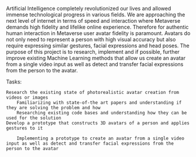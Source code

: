 Artificial Intelligence completely revolutionized our lives and allowed immense technological progress in various fields. We are approaching the next level of internet in terms of speed and interaction where Metaverse demands high fidelity and lifelike online experience. Therefore for authentic human interaction in Metaverse user avatar fidelity is paramount. Avatars do not only need to represent a person with high visual accuracy but also require expressing similar gestures, facial expressions and head poses. The purpose of this project is to research, implement and if possible, further improve existing Machine Learning methods that allow us create an avatar from a single video input as well as detect and transfer facial expressions from the person to the avatar.

Tasks:

    Research the existing state of photorealistic avatar creation from videos or images
        Familiarizing with state-of-the art papers and understanding if they are solving the problem and how
        Researching existing code bases and understanding how they can be used for the solution
    Develop a prototype that constructs 3D avatars of a person and applies gestures to it

        Implementing a prototype to create an avatar from a single video input as well as detect and transfer facial expressions from the person to the avatar
